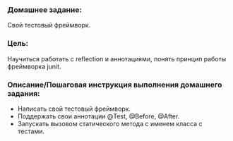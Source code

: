 ### Домашнее задание:
Свой тестовый фреймворк.

### Цель:
Научиться работать с reflection и аннотациями,
понять принцип работы фреймворка junit.

### Описание/Пошаговая инструкция выполнения домашнего задания:
- Написать свой тестовый фреймворк.
- Поддержать свои аннотации @Test, @Before, @After.
- Запускать вызовом статического метода с именем класса с тестами.